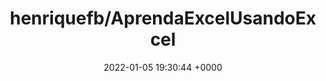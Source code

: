 ---
title: "henriquefb/AprendaExcelUsandoExcel"
link: "https://github.com/henriquefb/AprendaExcelUsandoExcel"
date: "2022-01-05 19:30:44 +0000"
---